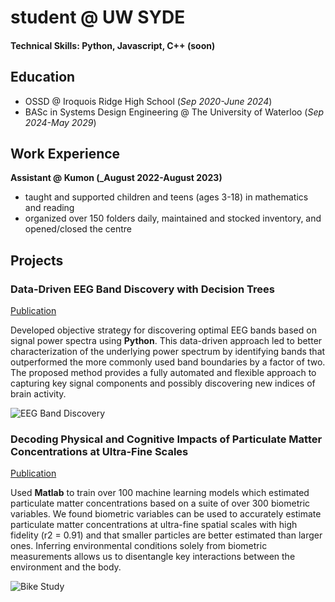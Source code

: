 # student @ UW SYDE

#### Technical Skills: Python, Javascript, C++ (soon)

## Education
- OSSD @ Iroquois Ridge High School (_Sep 2020-June 2024_)
- BASc in Systems Design Engineering @ The University of Waterloo (_Sep 2024-May 2029_)	        		

## Work Experience
**Assistant @ Kumon (_August 2022-August 2023)**
- taught and supported children and teens (ages 3-18) in mathematics and reading
- organized over 150 folders daily, maintained and stocked inventory, and opened/closed the centre

## Projects
### Data-Driven EEG Band Discovery with Decision Trees
[Publication](https://www.mdpi.com/1424-8220/22/8/3048)

Developed objective strategy for discovering optimal EEG bands based on signal power spectra using **Python**. This data-driven approach led to better characterization of the underlying power spectrum by identifying bands that outperformed the more commonly used band boundaries by a factor of two. The proposed method provides a fully automated and flexible approach to capturing key signal components and possibly discovering new indices of brain activity.

![EEG Band Discovery](/assets/img/eeg_band_discovery.jpeg)

### Decoding Physical and Cognitive Impacts of Particulate Matter Concentrations at Ultra-Fine Scales
[Publication](https://www.mdpi.com/1424-8220/22/11/4240)

Used **Matlab** to train over 100 machine learning models which estimated particulate matter concentrations based on a suite of over 300 biometric variables. We found biometric variables can be used to accurately estimate particulate matter concentrations at ultra-fine spatial scales with high fidelity (r2 = 0.91) and that smaller particles are better estimated than larger ones. Inferring environmental conditions solely from biometric measurements allows us to disentangle key interactions between the environment and the body.

![Bike Study](/assets/img/bike_study.jpeg)
